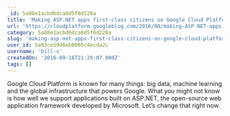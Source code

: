 ```yaml
---
_id: 5a88e1acbd6dca0d5f0d220a
title: 'Making ASP.NET apps first-class citizens on Google Cloud Platform'
url: 'https://cloudplatform.googleblog.com/2016/08/making-ASP.NET-apps-first-class-citizens-on-Google-Cloud-Platform.html'
category: 5a88e1acbd6dca0d5f0d220a
slug: 'making-asp-net-apps-first-class-citizens-on-google-cloud-platform'
user_id: 5a83ce59d6eb0005c4ecda2c
username: 'bill-s'
createdOn: '2016-09-16T21:29:07.000Z'
tags: []
---
```


Google Cloud Platform is known for many things: big data, machine learning and the global infrastructure that powers Google. What you might not know is how well we support applications built on ASP.NET, the open-source web application framework developed by Microsoft. Let’s change that right now.
